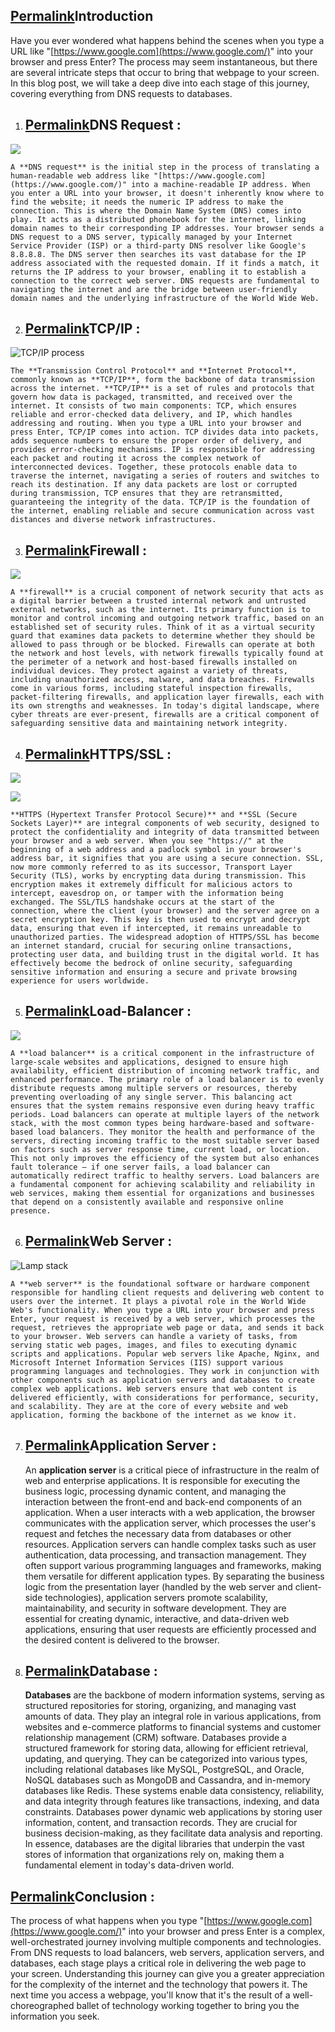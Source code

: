## [Permalink](https://akotch.hashnode.dev/the-journey-of-a-url-what-happens-when-you-type-httpswwwgooglecom-and-press-enter#heading-introduction "Permalink")**Introduction**

Have you ever wondered what happens behind the scenes when you type a URL like "[https://www.google.com](https://www.google.com/)" into your browser and press Enter? The process may seem instantaneous, but there are several intricate steps that occur to bring that webpage to your screen. In this blog post, we will take a deep dive into each stage of this journey, covering everything from DNS requests to databases.

1.  ## [Permalink](https://akotch.hashnode.dev/the-journey-of-a-url-what-happens-when-you-type-httpswwwgooglecom-and-press-enter#heading-dns-request "Permalink")**DNS Request** :

![](https://miro.medium.com/max/1400/1*yfKwsrIgreeB02WLsF0dwg.jpeg)
    
    A **DNS request** is the initial step in the process of translating a human-readable web address like "[https://www.google.com](https://www.google.com/)" into a machine-readable IP address. When you enter a URL into your browser, it doesn't inherently know where to find the website; it needs the numeric IP address to make the connection. This is where the Domain Name System (DNS) comes into play. It acts as a distributed phonebook for the internet, linking domain names to their corresponding IP addresses. Your browser sends a DNS request to a DNS server, typically managed by your Internet Service Provider (ISP) or a third-party DNS resolver like Google's 8.8.8.8. The DNS server then searches its vast database for the IP address associated with the requested domain. If it finds a match, it returns the IP address to your browser, enabling it to establish a connection to the correct web server. DNS requests are fundamental to navigating the internet and are the bridge between user-friendly domain names and the underlying infrastructure of the World Wide Web.
    
2.  ## [Permalink](https://akotch.hashnode.dev/the-journey-of-a-url-what-happens-when-you-type-httpswwwgooglecom-and-press-enter#heading-tcpip "Permalink")**TCP/IP** :

![TCP/IP process](https://miro.medium.com/max/868/1*AKwC9h1wKki1_dzdzOXLvA.gif)
    
    The **Transmission Control Protocol** and **Internet Protocol**, commonly known as **TCP/IP**, form the backbone of data transmission across the internet. **TCP/IP** is a set of rules and protocols that govern how data is packaged, transmitted, and received over the internet. It consists of two main components: TCP, which ensures reliable and error-checked data delivery, and IP, which handles addressing and routing. When you type a URL into your browser and press Enter, TCP/IP comes into action. TCP divides data into packets, adds sequence numbers to ensure the proper order of delivery, and provides error-checking mechanisms. IP is responsible for addressing each packet and routing it across the complex network of interconnected devices. Together, these protocols enable data to traverse the internet, navigating a series of routers and switches to reach its destination. If any data packets are lost or corrupted during transmission, TCP ensures that they are retransmitted, guaranteeing the integrity of the data. TCP/IP is the foundation of the internet, enabling reliable and secure communication across vast distances and diverse network infrastructures.
    
3.  ## [Permalink](https://akotch.hashnode.dev/the-journey-of-a-url-what-happens-when-you-type-httpswwwgooglecom-and-press-enter#heading-firewall "Permalink")**Firewall** :

![](https://miro.medium.com/max/636/1*exUmkkFw6shiin4xJw0-hw.png)
    
    A **firewall** is a crucial component of network security that acts as a digital barrier between a trusted internal network and untrusted external networks, such as the internet. Its primary function is to monitor and control incoming and outgoing network traffic, based on an established set of security rules. Think of it as a virtual security guard that examines data packets to determine whether they should be allowed to pass through or be blocked. Firewalls can operate at both the network and host levels, with network firewalls typically found at the perimeter of a network and host-based firewalls installed on individual devices. They protect against a variety of threats, including unauthorized access, malware, and data breaches. Firewalls come in various forms, including stateful inspection firewalls, packet-filtering firewalls, and application layer firewalls, each with its own strengths and weaknesses. In today's digital landscape, where cyber threats are ever-present, firewalls are a critical component of safeguarding sensitive data and maintaining network integrity.
    
4.  ## [Permalink](https://akotch.hashnode.dev/the-journey-of-a-url-what-happens-when-you-type-httpswwwgooglecom-and-press-enter#heading-httpsssl "Permalink")**HTTPS/SSL** :

![](https://miro.medium.com/max/1400/1*Y4AzZOlwNgaOrbwSDHibeg.png)

![](https://miro.medium.com/max/1400/1*AR83GZhw_6WMuGozCtXmHQ.jpeg)
    
    **HTTPS (Hypertext Transfer Protocol Secure)** and **SSL (Secure Sockets Layer)** are integral components of web security, designed to protect the confidentiality and integrity of data transmitted between your browser and a web server. When you see "https://" at the beginning of a web address and a padlock symbol in your browser's address bar, it signifies that you are using a secure connection. SSL, now more commonly referred to as its successor, Transport Layer Security (TLS), works by encrypting data during transmission. This encryption makes it extremely difficult for malicious actors to intercept, eavesdrop on, or tamper with the information being exchanged. The SSL/TLS handshake occurs at the start of the connection, where the client (your browser) and the server agree on a secret encryption key. This key is then used to encrypt and decrypt data, ensuring that even if intercepted, it remains unreadable to unauthorized parties. The widespread adoption of HTTPS/SSL has become an internet standard, crucial for securing online transactions, protecting user data, and building trust in the digital world. It has effectively become the bedrock of online security, safeguarding sensitive information and ensuring a secure and private browsing experience for users worldwide.
    
5.  ## [Permalink](https://akotch.hashnode.dev/the-journey-of-a-url-what-happens-when-you-type-httpswwwgooglecom-and-press-enter#heading-load-balancer "Permalink")**Load-Balancer** :

![](https://miro.medium.com/max/1120/1*s2lnov3kDTN3seSpB8BWmQ.png)
    
    A **load balancer** is a critical component in the infrastructure of large-scale websites and applications, designed to ensure high availability, efficient distribution of incoming network traffic, and enhanced performance. The primary role of a load balancer is to evenly distribute requests among multiple servers or resources, thereby preventing overloading of any single server. This balancing act ensures that the system remains responsive even during heavy traffic periods. Load balancers can operate at multiple layers of the network stack, with the most common types being hardware-based and software-based load balancers. They monitor the health and performance of the servers, directing incoming traffic to the most suitable server based on factors such as server response time, current load, or location. This not only improves the efficiency of the system but also enhances fault tolerance – if one server fails, a load balancer can automatically redirect traffic to healthy servers. Load balancers are a fundamental component for achieving scalability and reliability in web services, making them essential for organizations and businesses that depend on a consistently available and responsive online presence.
    
6.  ## [Permalink](https://akotch.hashnode.dev/the-journey-of-a-url-what-happens-when-you-type-httpswwwgooglecom-and-press-enter#heading-web-server "Permalink")**Web Server** :

![Lamp stack](https://miro.medium.com/max/518/1*LJOL10wI320kST6SBI0njQ.png)
    
    A **web server** is the foundational software or hardware component responsible for handling client requests and delivering web content to users over the internet. It plays a pivotal role in the World Wide Web's functionality. When you type a URL into your browser and press Enter, your request is received by a web server, which processes the request, retrieves the appropriate web page or data, and sends it back to your browser. Web servers can handle a variety of tasks, from serving static web pages, images, and files to executing dynamic scripts and applications. Popular web servers like Apache, Nginx, and Microsoft Internet Information Services (IIS) support various programming languages and technologies. They work in conjunction with other components such as application servers and databases to create complex web applications. Web servers ensure that web content is delivered efficiently, with considerations for performance, security, and scalability. They are at the core of every website and web application, forming the backbone of the internet as we know it.
    
7.  ## [Permalink](https://akotch.hashnode.dev/the-journey-of-a-url-what-happens-when-you-type-httpswwwgooglecom-and-press-enter#heading-application-server "Permalink")**Application Server** :
    
    An **application server** is a critical piece of infrastructure in the realm of web and enterprise applications. It is responsible for executing the business logic, processing dynamic content, and managing the interaction between the front-end and back-end components of an application. When a user interacts with a web application, the browser communicates with the application server, which processes the user's request and fetches the necessary data from databases or other resources. Application servers can handle complex tasks such as user authentication, data processing, and transaction management. They often support various programming languages and frameworks, making them versatile for different application types. By separating the business logic from the presentation layer (handled by the web server and client-side technologies), application servers promote scalability, maintainability, and security in software development. They are essential for creating dynamic, interactive, and data-driven web applications, ensuring that user requests are efficiently processed and the desired content is delivered to the browser.
    
8.  ## [Permalink](https://akotch.hashnode.dev/the-journey-of-a-url-what-happens-when-you-type-httpswwwgooglecom-and-press-enter#heading-database "Permalink")**Database** :
    
    **Databases** are the backbone of modern information systems, serving as structured repositories for storing, organizing, and managing vast amounts of data. They play an integral role in various applications, from websites and e-commerce platforms to financial systems and customer relationship management (CRM) software. Databases provide a structured framework for storing data, allowing for efficient retrieval, updating, and querying. They can be categorized into various types, including relational databases like MySQL, PostgreSQL, and Oracle, NoSQL databases such as MongoDB and Cassandra, and in-memory databases like Redis. These systems enable data consistency, reliability, and data integrity through features like transactions, indexing, and data constraints. Databases power dynamic web applications by storing user information, content, and transaction records. They are crucial for business decision-making, as they facilitate data analysis and reporting. In essence, databases are the digital libraries that underpin the vast stores of information that organizations rely on, making them a fundamental element in today's data-driven world.
    

## [Permalink](https://akotch.hashnode.dev/the-journey-of-a-url-what-happens-when-you-type-httpswwwgooglecom-and-press-enter#heading-conclusion "Permalink")**Conclusion** :

The process of what happens when you type "[https://www.google.com](https://www.google.com/)" into your browser and press Enter is a complex, well-orchestrated journey involving multiple components and technologies. From DNS requests to load balancers, web servers, application servers, and databases, each stage plays a critical role in delivering the web page to your screen. Understanding this journey can give you a greater appreciation for the complexity of the internet and the technology that powers it. The next time you access a webpage, you'll know that it's the result of a well-choreographed ballet of technology working together to bring you the information you seek.
